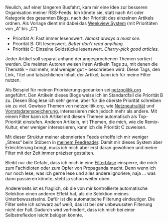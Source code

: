 Neulich, auf einer längeren Busfahrt, kam mir eine Idee zur besseren
Organisation meiner RSS-Feeds. Ich könnte sie, statt nach Art oder Kategorie
des gesamten Blogs, nach der Priorität des einzelnen Artikels ordnen. Als
Vorlage dient mir dabei das [Weekview System][weekview] (mit Prioritäten von
„A“ bis „C“).

* Priorität A: Fast immer lesenswert. *Almost always a must see.*
* Priorität B: Oft lesenswert. *Better don’t read anything.*
* Priorität C: Einzelne Goldstücke lesenswert. *Cherry-pick good articles.*

Jeder Artikel soll separat anhand der angesprochenen Themen sortiert werden.
Die meisten Autoren weisen ihren Artikeln Tags zu, mit denen die Thematik –
mal mehr, mal weniger gut – beschrieben wird. Diese Tags, den Link, Titel und
tatsächlichen Inhalt der Artikel, kann ich für meine Filter nutzen.

Als Beispiel für meinen Priorisierungsgedanken sei [netzpolitik.org][np]
angeführt.  Den Artikeln dieses Blogs weise ich im Standardfall die Priorität
B zu. Diesen Blog lese ich sehr gerne, aber für die oberste Priorität
schreiben sie zu viel. Gewisse Themen von netzpolitik.org, wie
[Netzneutralität][] und [Vorratsdatenspeicherung][vds], interessieren mich
jedoch mehr als andere. Mit einem Filter kann ich Artikel mit diesen Themen
automatisch als Top-Priorität einstufen. Anderen Artikeln, mit Themen, die
mich, wie die Remix-Kultur, eher weniger interessieren, kann ich die Priorität
C zuweisen.

Mit dieser Struktur meiner abonnierten Feeds erhoffe ich mir weniger „Stress“
beim Stöbern in [meinem Feedreader][nexunity]. Damit mir dieses System aber
Erleichterung bringt, muss ich mich aber erst daran gewöhnen und meine Filter
mit der Zeit immer präziser gestalten.

Bleibt nur die Gefahr, dass ich mich in eine [Filterblase][] einsperre, die mich
zum Fachidioten oder zum Opfer von Propaganda macht. Denn wenn ich nur noch
lese, was ich gerne lese und alles andere ignoriere, naja … was dann passieren
könnte, steht ja schon weiter oben.

Andererseits ist es fraglich, ob die von mir kontrollierte automatische
Selektion einen anderen Effekt hat, als die Selektion meines
Unterbewusstseins. Dafür ist die automatische Filterung eindeutiger. Die
Filter sehe ich schwarz auf weiß, das ist bei der unbewussten Filterung nicht
der Fall. Dadurch wird verhindert, dass ich mich bei einer Selbstreflexion
leicht belügen könnte.


[weekview]: http://weekview.de/
  "Ein auf Wochen basierender Kalender, der mir gut gefällt."

[np]: https://netzpolitik.org/
  "Das Alpha-Blog über Politik in einer digitalen Gesellschaft."

[netzneutralität]: https://netzpolitik.org/category/netzneutralitat/
  "Viele Artikel zur „Netzneutralität“ bei netzpolitik.org."

[vds]: https://netzpolitik.org/tag/vorratsdatenspeicherung/
  "Viele Artikel zur „Vorratsdatenspeicherung“ bei netzpolitik.org."

[nexunity]: https://nexunity.org/feedreader/
  "TinyTinyRSS gehostet von einem guten Freund von mir."

[filterblase]: https://de.wikipedia.org/wiki/Filterblase
  "Der Wikipedia-Artikel über die Filterblase."

